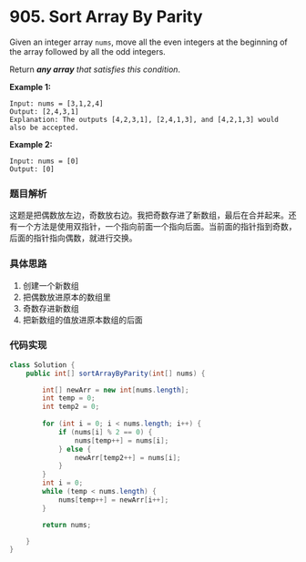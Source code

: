 # 905. Sort Array By Parity

Given an integer array `nums`, move all the even integers at the beginning of the array followed by all the odd integers.

Return ***any array** that satisfies this condition*.

 

**Example 1:**

```
Input: nums = [3,1,2,4]
Output: [2,4,3,1]
Explanation: The outputs [4,2,3,1], [2,4,1,3], and [4,2,1,3] would also be accepted.
```

**Example 2:**

```
Input: nums = [0]
Output: [0]
```



### 题目解析

这题是把偶数放左边，奇数放右边。我把奇数存进了新数组，最后在合并起来。还有一个方法是使用双指针，一个指向前面一个指向后面。当前面的指针指到奇数，后面的指针指向偶数，就进行交换。



### 具体思路

1. 创建一个新数组
2. 把偶数放进原本的数组里
3. 奇数存进新数组
4. 把新数组的值放进原本数组的后面

### 代码实现

```java
class Solution {
    public int[] sortArrayByParity(int[] nums) {

        int[] newArr = new int[nums.length];
        int temp = 0;
        int temp2 = 0;
        
        for (int i = 0; i < nums.length; i++) {
            if (nums[i] % 2 == 0) {
                nums[temp++] = nums[i];
            } else {
                newArr[temp2++] = nums[i];
            }
        }
        int i = 0;
        while (temp < nums.length) {
            nums[temp++] = newArr[i++];
        }

        return nums;

    }
}
```